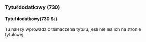 ### Tytuł dodatkowy (730)

#### Tytuł dodatkowy(730 $a)
Tu należy wprowadzić tłumaczenia tytułu, jeśli nie ma ich na stronie tytułowej.
